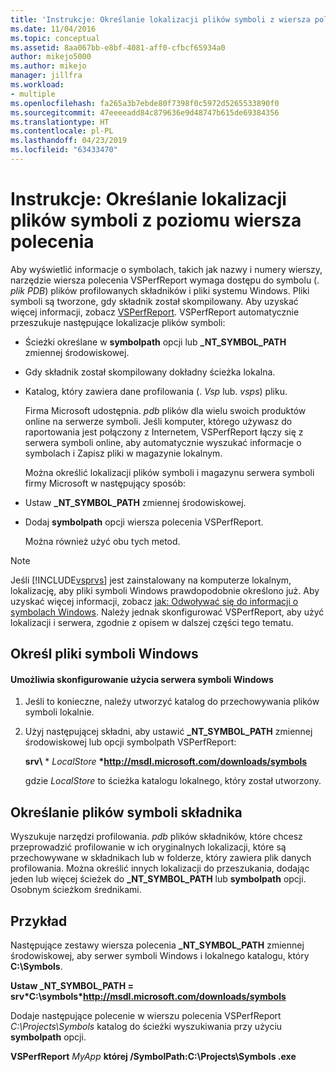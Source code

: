 ```yaml
---
title: 'Instrukcje: Określanie lokalizacji plików symboli z wiersza polecenia | Dokumentacja firmy Microsoft'
ms.date: 11/04/2016
ms.topic: conceptual
ms.assetid: 8aa067bb-e8bf-4081-aff0-cfbcf65934a0
author: mikejo5000
ms.author: mikejo
manager: jillfra
ms.workload:
- multiple
ms.openlocfilehash: fa265a3b7ebde80f7398f0c5972d5265533890f0
ms.sourcegitcommit: 47eeeeadd84c879636e9d48747b615de69384356
ms.translationtype: HT
ms.contentlocale: pl-PL
ms.lasthandoff: 04/23/2019
ms.locfileid: "63433470"
---
```

# <a name="how-to-specify-symbol-file-locations-from-the-command-line"></a>Instrukcje: Określanie lokalizacji plików symboli z poziomu wiersza polecenia
Aby wyświetlić informacje o symbolach, takich jak nazwy i numery wierszy, narzędzie wiersza polecenia VSPerfReport wymaga dostępu do symbolu (. *plik PDB*) plików profilowanych składników i pliki systemu Windows. Pliki symboli są tworzone, gdy składnik został skompilowany. Aby uzyskać więcej informacji, zobacz [VSPerfReport](../profiling/vsperfreport.md). VSPerfReport automatycznie przeszukuje następujące lokalizacje plików symboli:

- Ścieżki określane w **symbolpath** opcji lub **_NT_SYMBOL_PATH** zmiennej środowiskowej.

- Gdy składnik został skompilowany dokładny ścieżka lokalna.

- Katalog, który zawiera dane profilowania (. *Vsp* lub. *vsps*) pliku.

  Firma Microsoft udostępnia. *pdb* plików dla wielu swoich produktów online na serwerze symboli. Jeśli komputer, którego używasz do raportowania jest połączony z Internetem, VSPerfReport łączy się z serwera symboli online, aby automatycznie wyszukać informacje o symbolach i Zapisz pliki w magazynie lokalnym.

  Można określić lokalizacji plików symboli i magazynu serwera symboli firmy Microsoft w następujący sposób:

- Ustaw **_NT_SYMBOL_PATH** zmiennej środowiskowej.

- Dodaj **symbolpath** opcji wiersza polecenia VSPerfReport.

  Można również użyć obu tych metod.

> [!NOTE]
> Jeśli [!INCLUDE[vsprvs](../code-quality/includes/vsprvs_md.md)] jest zainstalowany na komputerze lokalnym, lokalizację, aby pliki symboli Windows prawdopodobnie określono już. Aby uzyskać więcej informacji, zobacz [jak: Odwoływać się do informacji o symbolach Windows](../profiling/how-to-reference-windows-symbol-information.md). Należy jednak skonfigurować VSPerfReport, aby użyć lokalizacji i serwera, zgodnie z opisem w dalszej części tego tematu.

## <a name="specify-windows-symbol-files"></a>Określ pliki symboli Windows

#### <a name="to-configure-the-use-of-the-windows-symbol-server"></a>Umożliwia skonfigurowanie użycia serwera symboli Windows

1. Jeśli to konieczne, należy utworzyć katalog do przechowywania plików symboli lokalnie.

2. Użyj następującej składni, aby ustawić **_NT_SYMBOL_PATH** zmiennej środowiskowej lub opcji symbolpath VSPerfReport:

    **srv\\** * *LocalStore* **\*http://msdl.microsoft.com/downloads/symbols**

    gdzie *LocalStore* to ścieżka katalogu lokalnego, który został utworzony.

## <a name="specify-component-symbol-files"></a>Określanie plików symboli składnika
 Wyszukuje narzędzi profilowania. *pdb* plików składników, które chcesz przeprowadzić profilowanie w ich oryginalnych lokalizacji, które są przechowywane w składnikach lub w folderze, który zawiera plik danych profilowania. Można określić innych lokalizacji do przeszukania, dodając jeden lub więcej ścieżek do **_NT_SYMBOL_PATH** lub **symbolpath** opcji. Osobnym ścieżkom średnikami.

## <a name="example"></a>Przykład
 Następujące zestawy wiersza polecenia **_NT_SYMBOL_PATH** zmiennej środowiskowej, aby serwer symboli Windows i lokalnego katalogu, który **C:\Symbols**.

 **Ustaw _NT_SYMBOL_PATH = srv\*C:\symbols\*http://msdl.microsoft.com/downloads/symbols**

 Dodaje następujące polecenie w wierszu polecenia VSPerfReport *C:\Projects\Symbols* katalog do ścieżki wyszukiwania przy użyciu **symbolpath** opcji.

 **VSPerfReport**  *MyApp* **której /SymbolPath:C:\Projects\Symbols .exe**